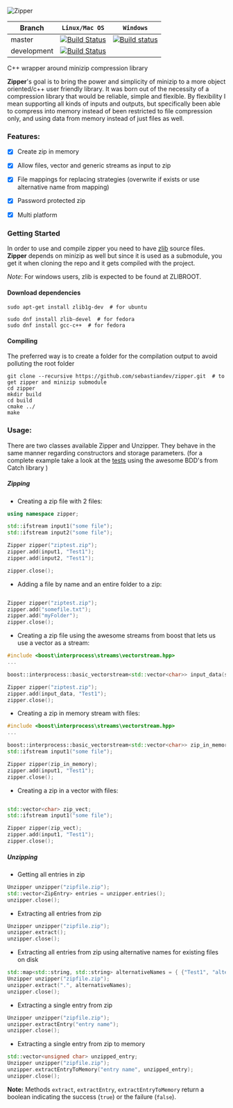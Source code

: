 ![Zipper](https://github.com/sebastiandev/zipper/blob/master/logo.png)

|Branch     | **`Linux/Mac OS`** | **`Windows`** |
|-----------|------------------|-------------|
|master     |[![Build Status](https://travis-ci.org/sebastiandev/zipper.svg?branch=master)](https://travis-ci.org/sebastiandev/zipper)|[![Build status](https://ci.appveyor.com/api/projects/status/github/sebastiandev/zipper)](https://ci.appveyor.com/api/projects/status/github/sebastiandev/zipper)|
|development|[![Build Status](https://travis-ci.org/sebastiandev/zipper.svg?branch=develop)](https://travis-ci.org/sebastiandev/zipper)||

C++ wrapper around minizip compression library

**Zipper**'s goal is to bring the power and simplicity of minizip to a more object oriented/c++ user friendly library.
It was born out of the necessity of a compression library that would be reliable, simple and flexible. 
By flexibility I mean supporting all kinds of inputs and outputs, but specifically been able to compress into memory instead of been restricted to file compression only, and using data from memory instead of just files as well.

### Features:
- [x] Create zip in memory
- [x] Allow files, vector and generic streams as input to zip
- [x] File mappings for replacing strategies (overwrite if exists or use alternative name from mapping)
- [x] Password protected zip
- [x] Multi platform


### Getting Started

In order to use and compile zipper you need to have [zlib](http://www.zlib.net) source files.
**Zipper** depends on minizip as well but since it is used as a submodule, you get it when cloning
the repo and it gets compiled with the project.

*Note*: For windows users, zlib is expected to be found at ZLIBROOT.

#### Download dependencies

```shell
sudo apt-get install zlib1g-dev  # for ubuntu

sudo dnf install zlib-devel  # for fedora
sudo dnf install gcc-c++  # for fedora
```

#### Compiling
The preferred way is to create a folder for the compilation output to avoid polluting the root folder

```shell
git clone --recursive https://github.com/sebastiandev/zipper.git  # to get zipper and minizip submodule
cd zipper
mkdir build
cd build
cmake ../
make
```

### Usage:

There are two classes available Zipper and Unzipper. They behave in the same manner regarding constructors and storage parameters. (for a complete example take a look at the [tests](https://github.com/sebastiandev/zipper/blob/develop/test/file_zip_test.cpp ) using the awesome BDD's from Catch library )

##### Zipping

- Creating a zip file with 2 files:
```c++
using namespace zipper;

std::ifstream input1("some file");
std::ifstream input2("some file");

Zipper zipper("ziptest.zip");
zipper.add(input1, "Test1");
zipper.add(input2, "Test1");

zipper.close();
```

- Adding a file by name and an entire folder to a zip:
```c++

Zipper zipper("ziptest.zip");
zipper.add("somefile.txt");
zipper.add("myFolder");
zipper.close();
```
- Creating a zip file using the awesome streams from boost that lets us use a vector as a stream:

```c++
#include <boost\interprocess\streams\vectorstream.hpp>
...

boost::interprocess::basic_vectorstream<std::vector<char>> input_data(some_vector);

Zipper zipper("ziptest.zip");
zipper.add(input_data, "Test1");
zipper.close();
```

- Creating a zip in memory stream with files:
```c++
#include <boost\interprocess\streams\vectorstream.hpp>
...

boost::interprocess::basic_vectorstream<std::vector<char>> zip_in_memory;
std::ifstream input1("some file");

Zipper zipper(zip_in_memory);
zipper.add(input1, "Test1");
zipper.close();
```

- Creating a zip in a vector with files:
```c++

std::vector<char> zip_vect;
std::ifstream input1("some file");

Zipper zipper(zip_vect);
zipper.add(input1, "Test1");
zipper.close();
```

##### Unzipping
- Getting all entries in zip
```c++
Unzipper unzipper("zipfile.zip");
std::vector<ZipEntry> entries = unzipper.entries();
unzipper.close();
```

- Extracting all entries from zip
```c++
Unzipper unzipper("zipfile.zip");
unzipper.extract();
unzipper.close();
```

- Extracting all entries from zip using alternative names for existing files on disk
```c++
std::map<std::string, std::string> alternativeNames = { {"Test1", "alternative_name_test1"} };
Unzipper unzipper("zipfile.zip");
unzipper.extract(".", alternativeNames);
unzipper.close();
```

- Extracting a single entry from zip
```c++
Unzipper unzipper("zipfile.zip");
unzipper.extractEntry("entry name");
unzipper.close();
```

- Extracting a single entry from zip to memory
```c++
std::vector<unsigned char> unzipped_entry;
Unzipper unzipper("zipfile.zip");
unzipper.extractEntryToMemory("entry name", unzipped_entry);
unzipper.close();
```

**Note:** Methods `extract`, `extractEntry`, `extractEntryToMemory` return a boolean indicating the success (`true`) or the failure (`false`).
